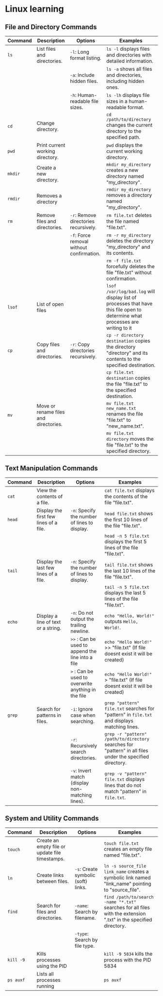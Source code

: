 # Linux learning

## File and Directory Commands

| Command | Description                       | Options                                    | Examples                                                                                     |
|---------|-----------------------------------|--------------------------------------------|----------------------------------------------------------------------------------------------|
| `ls`    | List files and directories.       | `-l`: Long format listing.                 | `ls -l` displays files and directories with detailed information.                            |
|         |                                   | `-a`: Include hidden files.                | `ls -a` shows all files and directories, including hidden ones.                              |
|         |                                   | `-h`: Human-readable file sizes.           | `ls -lh` displays file sizes in a human-readable format.                                     |
| `cd`    | Change directory.                 |                                            | `cd /path/to/directory` changes the current directory to the specified path.                 |
| `pwd`   | Print current working directory.  |                                            | `pwd` displays the current working directory.                                                |
| `mkdir` | Create a new directory.           |                                            | `mkdir my_directory` creates a new directory named "my_directory".                           |
| `rmdir` | Removes a directory               |                                            | `rmdir my_directory` removes a directory named "my_directory".                               |
| `rm`    | Remove files and directories.     | `-r`: Remove directories recursively.      | `rm file.txt` deletes the file named "file.txt".                                             |
|         |                                   | `-f`: Force removal without confirmation.  | `rm -r my_directory` deletes the directory "my_directory" and its contents.                  |
|         |                                   |                                            | `rm -f file.txt` forcefully deletes the file "file.txt" without confirmation.                |
| `lsof`  | List of open files                |                                            | `lsof /var/log/bad.log` will display list of processes that have this file open to determine what processes are writing to it  |
| `cp`    | Copy files and directories.       | `-r`: Copy directories recursively.        | `cp -r directory destination` copies the directory "directory" and its contents to the specified destination. |
|         |                                   |                                            | `cp file.txt destination` copies the file "file.txt" to the specified destination.            |
| `mv`    | Move or rename files and directories. |                                        | `mv file.txt new_name.txt` renames the file "file.txt" to "new_name.txt".                    |
|         |                                   |                                            | `mv file.txt directory` moves the file "file.txt" to the specified directory.                |

## Text Manipulation Commands

| Command | Description                              | Options                                    | Examples                                                                                     |
|---------|------------------------------------------|--------------------------------------------|----------------------------------------------------------------------------------------------|
| `cat`   | View the contents of a file.             |                                            | `cat file.txt` displays the contents of the file "file.txt".                                 |
| `head`  | Display the first few lines of a file.   | `-n`: Specify the number of lines to display. | `head file.txt` shows the first 10 lines of the file "file.txt".                           |
|         |                                          |                                            | `head -n 5 file.txt` displays the first 5 lines of the file "file.txt".                     |
| `tail`  | Display the last few lines of a file.    | `-n`: Specify the number of lines to display. | `tail file.txt` shows the last 10 lines of the file "file.txt".                            |
|         |                                          |                                            | `tail -n 5 file.txt` displays the last 5 lines of the file "file.txt".                      |
| `echo`  | Display a line of text or a string.      | `-n`: Do not output the trailing newline.   | `echo "Hello, World!"` outputs `Hello, World!`.                                             |
|         |                                          | `>>` : Can be used to append the line into a file | `echo "Hello World!"` >> "file.txt" (If file doesnt exist it will be created)                                                 
|         |                                          | `>` : Can be used to overwrite anything in the file| `echo "Hello World!"` > "file.txt" (If file doesnt exist it will be created)|
| `grep`  | Search for patterns in files.            | `-i`: Ignore case when searching.           | `grep "pattern" file.txt` searches for "pattern" in `file.txt` and displays matching lines.  |
|         |                                          | `-r`: Recursively search directories.       | `grep -r "pattern" /path/to/directory` searches for "pattern" in all files under the specified directory. |
|         |                                          | `-v`: Invert match (display non-matching lines). | `grep -v "pattern" file.txt` displays lines that do not match "pattern" in `file.txt`.     

## System and Utility Commands

| Command | Description                       | Options                              | Examples                                                                                     |
|---------|-----------------------------------|--------------------------------------|----------------------------------------------------------------------------------------------|
| `touch` | Create an empty file or update file timestamps. |                                  | `touch file.txt` creates an empty file named "file.txt".                                      |
| `ln`    | Create links between files.       | `-s`: Create symbolic (soft) links.  | `ln -s source_file link_name` creates a symbolic link named "link_name" pointing to "source_file". |
| `find`  | Search for files and directories. | `-name`: Search by filename.         | `find /path/to/search -name "*.txt"` searches for all files with the extension ".txt" in the specified directory. |
|         |                                   | `-type`: Search by file type.        |                                                                                              |
| `kill -9`| Kills processes using the PID    |                                      | `kill -9 5834` kills the process with the PID 5834                                           |
| `ps auxf` | Lists all processes running     |                                      | `ps auxf`|
